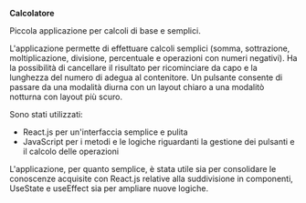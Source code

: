 **Calcolatore**

Piccola applicazione per calcoli di base e semplici.

L'applicazione permette di effettuare calcoli semplici (somma, sottrazione, moltiplicazione, divisione, percentuale e operazioni con numeri negativi). Ha la possibilità di cancellare il risultato per ricominciare da capo e la lunghezza del numero di adegua al contenitore. Un pulsante consente di passare da una modalità diurna con un layout chiaro a una modalitò notturna con layout più scuro.

Sono stati utilizzati:
- React.js per un'interfaccia semplice e pulita
- JavaScript per i metodi e le logiche riguardanti la gestione dei pulsanti e il calcolo delle operazioni

L'applicazione, per quanto semplice, è stata utile sia per consolidare le conoscenze acquisite con React.js relative alla suddivisione in componenti, UseState e useEffect sia per ampliare nuove logiche.